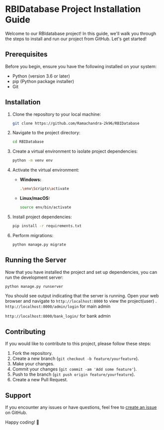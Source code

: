 # RBIDatabase Project Installation Guide

Welcome to our RBIdatabase project! In this guide, we'll walk you through the steps to install and run our project from GitHub. Let's get started!

## Prerequisites

Before you begin, ensure you have the following installed on your system:

- Python (version 3.6 or later)
- pip (Python package installer)
- Git

## Installation

1. Clone the repository to your local machine:

   ```bash
   git clone https://github.com/Ramachandra-2k96/RBIDatabase
   ```

2. Navigate to the project directory:

   ```bash
   cd RBIDatabase
   ```

3. Create a virtual environment to isolate project dependencies:

   ```bash
   python -m venv env
   ```

4. Activate the virtual environment:

   - **Windows:**

     ```bash
     .\env\Scripts\activate
     ```

   - **Linux/macOS:**

     ```bash
     source env/bin/activate
     ```

5. Install project dependencies:

   ```bash
   pip install -r requirements.txt
   ```

6. Perform migrations:

   ```bash
   python manage.py migrate
   ```

## Running the Server

Now that you have installed the project and set up dependencies, you can run the development server:

```bash
python manage.py runserver
```

You should see output indicating that the server is running. Open your web browser and navigate to `http://localhost:8000` to view the project(user) .
`http://localhost:8000/admin/login` for main admin

`http://localhost:8000/bank_login/` for bank admin 
## Contributing

If you would like to contribute to this project, please follow these steps:

1. Fork the repository.
2. Create a new branch (`git checkout -b feature/yourfeature`).
3. Make your changes.
4. Commit your changes (`git commit -am 'Add some feature'`).
5. Push to the branch (`git push origin feature/yourfeature`).
6. Create a new Pull Request.

## Support

If you encounter any issues or have questions, feel free to [create an issue](https://github.com/Ramachandra-2k96/RBIDatabase/issues) on GitHub.

Happy coding! 🚀

